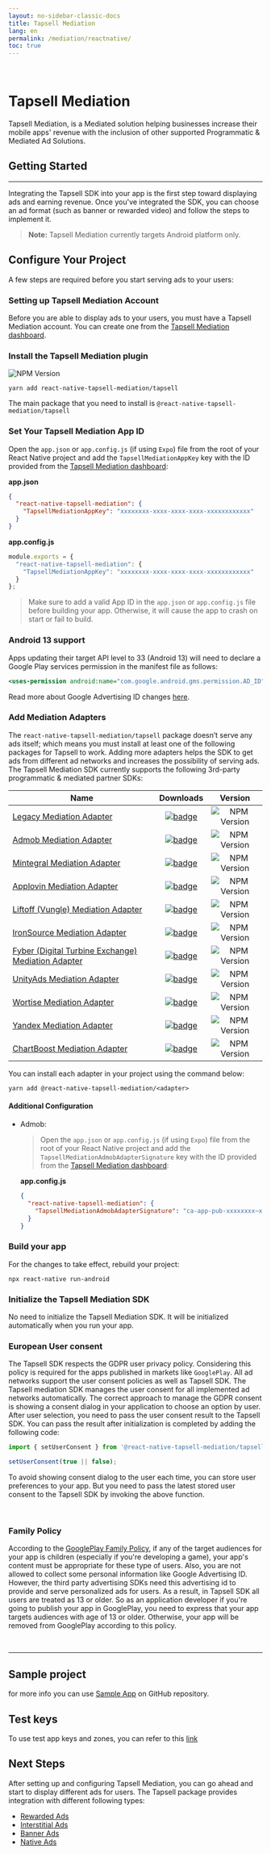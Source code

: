```yaml
---
layout: no-sidebar-classic-docs
title: Tapsell Mediation
lang: en
permalink: /mediation/reactnative/
toc: true
---
```


<br/>

# Tapsell Mediation

Tapsell Mediation, is a Mediated solution helping businesses increase their mobile apps' revenue with the inclusion of
other supported Programmatic & Mediated Ad Solutions.

## Getting Started

---

Integrating the Tapsell SDK into your app is the first step toward displaying ads and earning revenue.
Once you've integrated the SDK, you can choose an ad format (such as banner or rewarded video) and follow the steps to
implement it.

> **Note:** Tapsell Mediation currently targets Android platform only.

## Configure Your Project

A few steps are required before you start serving ads to your users:

### Setting up Tapsell Mediation Account

Before you are able to display ads to your users, you must have a Tapsell Mediation account. You can create one from
the [Tapsell Mediation dashboard](https://ssp.tapsell.ir).

### Install the Tapsell Mediation plugin

![NPM Version](https://img.shields.io/npm/v/@react-native-tapsell-mediation/tapsell)

```
yarn add react-native-tapsell-mediation/tapsell
```

The main package that you need to install is `@react-native-tapsell-mediation/tapsell`

### Set Your Tapsell Mediation App ID

Open the `app.json` or `app.config.js` (if using `Expo`) file from the root of your React Native project and add
the `TapsellMediationAppKey` key with the ID provided from the [Tapsell Mediation dashboard](https://ssp.tapsell.ir):

**app.json**

```json
{
  "react-native-tapsell-mediation": {
    "TapsellMediationAppKey": "xxxxxxxx-xxxx-xxxx-xxxx-xxxxxxxxxxxx"
  }
}
```

**app.config.js**

```js
module.exports = {
  "react-native-tapsell-mediation": {
    "TapsellMediationAppKey": "xxxxxxxx-xxxx-xxxx-xxxx-xxxxxxxxxxxx"
  }
};
```

> Make sure to add a valid App ID in the `app.json` or `app.config.js` file before building your app. Otherwise, it will
> cause
> the app to crash on start or fail to build.

### Android 13 support
Apps updating their target API level to 33 (Android 13) will need to declare a Google Play services permission in the manifest file as follows:

```xml
<uses-permission android:name="com.google.android.gms.permission.AD_ID"/>
```

Read more about Google Advertising ID changes [here](https://support.google.com/googleplay/android-developer/answer/6048248?hl=en).

### Add Mediation Adapters

The `react-native-tapsell-mediation/tapsell` package doesn’t serve any ads itself; which means you must install at least one of the following packages for Tapsell to work. 
Adding more adapters helps the SDK to get ads from different ad networks and increases the possibility of serving ads. The Tapsell Mediation SDK currently supports the following 3rd-party programmatic & mediated partner SDKs:

| Name                                                                                                                      |                                                                                            Downloads                                                                                            |                                         Version                                         |
|---------------------------------------------------------------------------------------------------------------------------|:-----------------------------------------------------------------------------------------------------------------------------------------------------------------------------------------------:|:---------------------------------------------------------------------------------------:|
| [Legacy  Mediation Adapter](https://www.npmjs.com/package/@react-native-tapsell-mediation/legacy)                         |     [![badge](https://img.shields.io/npm/dm/@react-native-tapsell-mediation/legacy.svg?style=for-the-badge&logo=npm)](https://www.npmjs.com/package/@react-native-tapsell-mediation/legacy)     |   ![NPM Version](https://img.shields.io/npm/v/@react-native-tapsell-mediation/legacy)   |
| [Admob Mediation Adapter](https://www.npmjs.com/package/@react-native-tapsell-mediation/admob)                            |      [![badge](https://img.shields.io/npm/dm/@react-native-tapsell-mediation/admob.svg?style=for-the-badge&logo=npm)](https://www.npmjs.com/package/@react-native-tapsell-mediation/admob)      |   ![NPM Version](https://img.shields.io/npm/v/@react-native-tapsell-mediation/admob)    |
| [Mintegral Mediation Adapter](https://www.npmjs.com/package/@react-native-tapsell-mediation/mintegral)                    |  [![badge](https://img.shields.io/npm/dm/@react-native-tapsell-mediation/mintegral.svg?style=for-the-badge&logo=npm)](https://www.npmjs.com/package/@react-native-tapsell-mediation/mintegral)  | ![NPM Version](https://img.shields.io/npm/v/@react-native-tapsell-mediation/mintegral)  |                                                                                                                                                                                 |
| [Applovin Mediation Adapter](https://www.npmjs.com/package/@react-native-tapsell-mediation/applovin)                      |   [![badge](https://img.shields.io/npm/dm/@react-native-tapsell-mediation/applovin.svg?style=for-the-badge&logo=npm)](https://www.npmjs.com/package/@react-native-tapsell-mediation/applovin)   |  ![NPM Version](https://img.shields.io/npm/v/@react-native-tapsell-mediation/applovin)  |                                                                                                                                                                                   |
| [Liftoff (Vungle) Mediation Adapter](https://www.npmjs.com/package/@react-native-tapsell-mediation/liftoff)               |    [![badge](https://img.shields.io/npm/dm/@react-native-tapsell-mediation/liftoff.svg?style=for-the-badge&logo=npm)](https://www.npmjs.com/package/@react-native-tapsell-mediation/liftoff)    |  ![NPM Version](https://img.shields.io/npm/v/@react-native-tapsell-mediation/liftoff)   |                                                                                                                                                                                   |
| [IronSource Mediation Adapter](https://www.npmjs.com/package/@react-native-tapsell-mediation/ironsource)                  | [![badge](https://img.shields.io/npm/dm/@react-native-tapsell-mediation/ironsource.svg?style=for-the-badge&logo=npm)](https://www.npmjs.com/package/@react-native-tapsell-mediation/ironsource) | ![NPM Version](https://img.shields.io/npm/v/@react-native-tapsell-mediation/ironsource) |                                                                                                                                                                     |
| [Fyber (Digital Turbine Exchange) Mediation Adapter](https://www.npmjs.com/package/@react-native-tapsell-mediation/fyber) |      [![badge](https://img.shields.io/npm/dm/@react-native-tapsell-mediation/fyber.svg?style=for-the-badge&logo=npm)](https://www.npmjs.com/package/@react-native-tapsell-mediation/fyber)      |   ![NPM Version](https://img.shields.io/npm/v/@react-native-tapsell-mediation/fyber)    |                                                                                                                                                                                   |
| [UnityAds Mediation Adapter](https://www.npmjs.com/package/@react-native-tapsell-mediation/unityads)                      |   [![badge](https://img.shields.io/npm/dm/@react-native-tapsell-mediation/unityads.svg?style=for-the-badge&logo=npm)](https://www.npmjs.com/package/@react-native-tapsell-mediation/unityads)   |  ![NPM Version](https://img.shields.io/npm/v/@react-native-tapsell-mediation/unityads)  |                                                                                                                                                                           |
| [Wortise Mediation Adapter](https://www.npmjs.com/package/@react-native-tapsell-mediation/wortise)                        |    [![badge](https://img.shields.io/npm/dm/@react-native-tapsell-mediation/wortise.svg?style=for-the-badge&logo=npm)](https://www.npmjs.com/package/@react-native-tapsell-mediation/wortise)    |  ![NPM Version](https://img.shields.io/npm/v/@react-native-tapsell-mediation/wortise)   |                                                                                                                                                                              |
| [Yandex Mediation Adapter](https://www.npmjs.com/package/@react-native-tapsell-mediation/yandex)                          |     [![badge](https://img.shields.io/npm/dm/@react-native-tapsell-mediation/yandex.svg?style=for-the-badge&logo=npm)](https://www.npmjs.com/package/@react-native-tapsell-mediation/yandex)     |   ![NPM Version](https://img.shields.io/npm/v/@react-native-tapsell-mediation/yandex)   |                                                                                                                                                                              |
| [ChartBoost Mediation Adapter](https://www.npmjs.com/package/@react-native-tapsell-mediation/chartboost)                  | [![badge](https://img.shields.io/npm/dm/@react-native-tapsell-mediation/chartboost.svg?style=for-the-badge&logo=npm)](https://www.npmjs.com/package/@react-native-tapsell-mediation/chartboost) | ![NPM Version](https://img.shields.io/npm/v/@react-native-tapsell-mediation/chartboost) |                                                                                                                                                                      |

You can install each adapter in your project using the command below:

```
yarn add @react-native-tapsell-mediation/<adapter>
```

#### Additional Configuration

- Admob:
  
  > Open the `app.json` or `app.config.js` (if using `Expo`) file from the root of your React Native project and add the `TapsellMediationAdmobAdapterSignature` key with the ID provided from the [Tapsell Mediation dashboard](https://ssp.tapsell.ir):

  **app.config.js**

  ```json
  {
    "react-native-tapsell-mediation": {
      "TapsellMediationAdmobAdapterSignature": "ca-app-pub-xxxxxxxx~xxxxxxxx"
    }
  }
  ```

### Build your app

For the changes to take effect, rebuild your project:

```
npx react-native run-android
```

### Initialize the Tapsell Mediation SDK

No need to initialize the Tapsell Mediation SDK. It will be initialized automatically when you run your app.


### European User consent

The Tapsell SDK respects the GDPR user privacy policy. Considering this policy is required for the apps published in
markets like `GooglePlay`. All ad networks support the user consent policies as well as Tapsell SDK. The Tapsell
mediation SDK manages the user consent for all implemented ad networks automatically. The correct approach to manage the
GDPR consent is showing a consent dialog in your application to choose an option by user. After user selection, you need
to pass the user consent result to the Tapsell SDK. You can pass the result after initialization is completed by adding
the following code:

```ts
import { setUserConsent } from '@react-native-tapsell-mediation/tapsell';

setUserConsent(true || false);
```

To avoid showing consent dialog to the user each time, you can store user preferences to your app. But you need to pass
the latest stored user consent to the Tapsell SDK by invoking the above function.

<br/>

### Family Policy

According to the [GooglePlay Family Policy](https://support.google.com/googleplay/android-developer/answer/9893335?hl=en), if
any of the target audiences for your app is children (especially if you're developing a game),
your app's content must be appropriate for these type of users. Also, you are not allowed to collect some personal information
like Google Advertising ID. However, the third party advertising SDKs need this advertising id to provide and serve personalized ads for users.
As a result, in Tapsell SDK all users are treated as 13 or older. So as an application developer if you're going to
publish your app in GooglePlay, you need to express that your app targets audiences with age of 13 or older.
Otherwise, your app will be removed from GooglePlay according to this policy.

<br/>

---

## Sample project

for more info you can
use [Sample App](https://github.com/tapsellorg/TapsellMediation-ReactNativeSample)
on GitHub repository.

## Test keys

To use test app keys and zones, you can refer to this [link](../test)

## Next Steps

After setting up and configuring Tapsell Mediation, you can go ahead and start to display different
ads for users. The Tapsell package provides integration with different following types:

- [Rewarded Ads](./rewarded/index.html)
- [Interstitial Ads](./interstitial/index.html)
- [Banner Ads](./banner/index.html)
- [Native Ads](./native/index.html)

